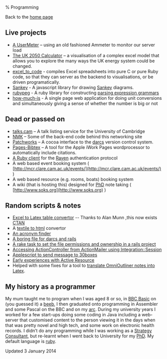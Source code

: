 % Programming

Back to the [home page](/)


Live projects
-------------

-   [A UserMeter](usermeter/index.html) – using an old fashioned Ammeter to monitor our server load
-   [The UK 2050 Calculator](http://github.com/decc/twenty-fifty/) – a visualisation of a complex excel model that allows you to explore the many ways the UK energy system could be changed.
-   [excel_to_code](http://github.com/tamc/excel_to_code) - compiles Excel spreadsheets into pure C or pure Ruby code, so that they can server as the backend to visualisations, or be driven programatically.
-   [Sankey](http://github.com/tamc/Sankey) - A javascript library for drawing [Sankey](http://en.wikipedia.org/wiki/Sankey_diagram) diagrams. 
-   [rubypeg](http://github.com/tamc/rubypeg) - A ruby library for constructing [parsing expression grammars](http://en.wikipedia.org/wiki/Parsing_expression_grammar)
-   [how-much-is](http://tamc.github.io/how-much-is/) - A single page web application for doing unit conversions and simultaneously giving a sense of whether the number is big or not

Dead or passed on
-----------------

-   [talks.cam](http://talks.cam.ac.uk) – A talk listing service for the University of Cambridge
-   [NMK](http://www.nmk.co.uk) – Some of the back-end code behind this networking site
-   [Patchworks](http://patchworks.counsell.org) – A cocoa interface to the [darcs](http://www.darcs.net) version control system.
-   [Pages-Bibtex](PagesBibtex.html) – A tool for the Apple iWork Pages wordprocessor to automatically include citations.
-   [A Ruby client](http://raven.cam.ac.uk/project/ruby/) for the [Raven](http://raven.cam.ac.uk/project/) authentication protocol
-   A web based event booking system ( [http://mcr.clare.cam.ac.uk/events/](http://mcr.clare.cam.ac.uk/events/)
    )
-   A web based resource (e.g. rooms, boats) booking system
-   A wiki (that is hosting this) designed for [PhD](Phd.html) note taking ( [http://www.soks.org](http://www.soks.org) )


Random scripts & notes
----------------------

-   [Excel to Latex table convertor](ExcelToLatexTableConvertor.html) -- Thanks to Alan Munn ,this now exists [CTAN](http://www.ctan.org/pkg/csv2latex)
-   A [textile to html](TextileToHtml.html) convertor
-   [An acronym finder](AnAcronymFinder.html)
-   [A boring file for darcs and rails](ABoringFileForDarcsAndRails.html)
-   [A rake task to set the file permissions and ownership in a rails project](ARakeTaskToSetTheFilePermissionsAndOwnershipInARailsProject.html)
-   [Accessing ActionController from ActionMailer using Integration::Session](AccessingActioncontrollerFromActionmailerUsingIntegrationSession.html)
-   [Applescript to send message to 30boxes](ApplescriptToSendMessageTo30boxes.html)
-   [Early experiences with Active Resource](EarlyExperiencesWithActiveResource.html)
-   Helped with some fixes for a tool to [translate OmniOutliner notes into Latex](http://www.opendarwin.org/~landonf/software/Omni-LaTeX/).

My history as a programmer
--------------------------

My mum taught me to program when I was aged 8 or so, in [BBC Basic](http://www.bbcbasic.org) on (you guessed it) a [beeb](http://en.wikipedia.org/wiki/BBC_Microcomputer), I then graduated onto programming in Assembler and some Pascal on the BBC and on my [arc](http://en.wikipedia.org/wiki/Acorn_Archimedes). During my university years I worked for a few start-ups doing some coding in Java including a web-server that customised content to the person viewing it in the days when that was pretty novel and high tech, and some work on electronic health records.  I didn’t do any programming while I was working as a [Strategy Consultant](http://www.marakon.com), but re-learnt when I went back to University for my [PhD](Phd.html). My default language is [ruby](Ruby.html). 

Updated 3 January 2014
